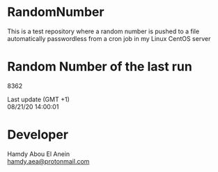 # RandomNumber    
This is a test repository where a random number is pushed to a file automatically passwordless from a cron job in my Linux CentOS server    
# Random Number of the last run   
8362
      
Last update (GMT +1)    
08/21/20 14:00:01
# Developer    
Hamdy Abou El Anein   
hamdy.aea@protonmail.com
